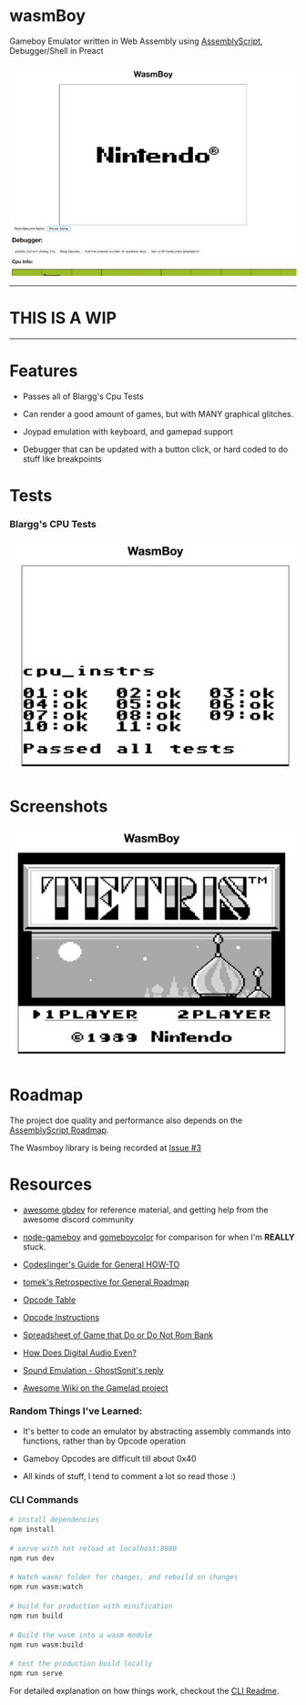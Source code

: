 # wasmBoy
Gameboy Emulator written in Web Assembly using [AssemblyScript](https://github.com/AssemblyScript/assemblyscript), Debugger/Shell in Preact

![WasmBoy Alpha Screenshot](./docs/alphaScreenshot.png)

---
# THIS IS A WIP
---

# Features

* Passes all of Blargg's Cpu Tests

* Can render a good amount of games, but with MANY graphical glitches.

* Joypad emulation with keyboard, and gamepad support

* Debugger that can be updated with a button click, or hard coded to do stuff like breakpoints

# Tests

### Blargg's CPU Tests

![Passing Blargg Cpu tests](./docs/blarggCpuTest.png)

# Screenshots

![Tetris with some graphical bugs probably](./docs/brokenTetris.png)

# Roadmap

The project doe quality and performance also depends on the [AssemblyScript Roadmap](https://github.com/AssemblyScript/assemblyscript/wiki/Status-and-Roadmap).

The Wasmboy library is being recorded at [Issue #3](https://github.com/torch2424/wasmBoy/issues/3)

# Resources

* [awesome gbdev](https://github.com/avivace/awesome-gbdev) for reference material, and getting help from the awesome discord community

* [node-gameboy](https://github.com/nakardo/node-gameboy) and [gomeboycolor](https://github.com/djhworld/gomeboycolor) for comparison for when I'm **REALLY** stuck.

* [Codeslinger's Guide for General HOW-TO](http://www.codeslinger.co.uk/pages/projects/gameboy.html)

* [tomek's Retrospective for General Roadmap](http://blog.rekawek.eu/2017/02/09/coffee-gb/)

* [Opcode Table](http://pastraiser.com/cpu/gameboy/gameboy_opcodes.html)

* [Opcode Instructions](https://rednex.github.io/rgbds/gbz80.7.html)

* [Spreadsheet of Game that Do or Do Not Rom Bank](https://docs.google.com/spreadsheets/d/1cOS__xEj8bBT7cqEDgJcYStKuFAS8mMA4uErx9kA40M/edit#gid=1827536881)

* [How Does Digital Audio Even?](https://www.youtube.com/watch?v=1RIA9U5oXro)

* [Sound Emulation - GhostSonit's reply](https://www.reddit.com/r/EmuDev/comments/5gkwi5/gb_apu_sound_emulation/)

* [Awesome Wiki on the Gamelad project](https://github.com/Dooskington/GameLad/wiki)

### Random Things I've Learned:

* It's better to code an emulator by abstracting assembly commands into functions, rather than by Opcode operation

* Gameboy Opcodes are difficult till about 0x40

* All kinds of stuff, I tend to comment a lot so read those :)

### CLI Commands

``` bash
# install dependencies
npm install

# serve with hot reload at localhost:8080
npm run dev

# Watch wasm/ folder for changes, and rebuild on changes
npm run wasm:watch

# build for production with minification
npm run build

# Build the wasm into a wasm module
npm run wasm:build

# test the production build locally
npm run serve
```

For detailed explanation on how things work, checkout the [CLI Readme](https://github.com/developit/preact-cli/blob/master/README.md).
